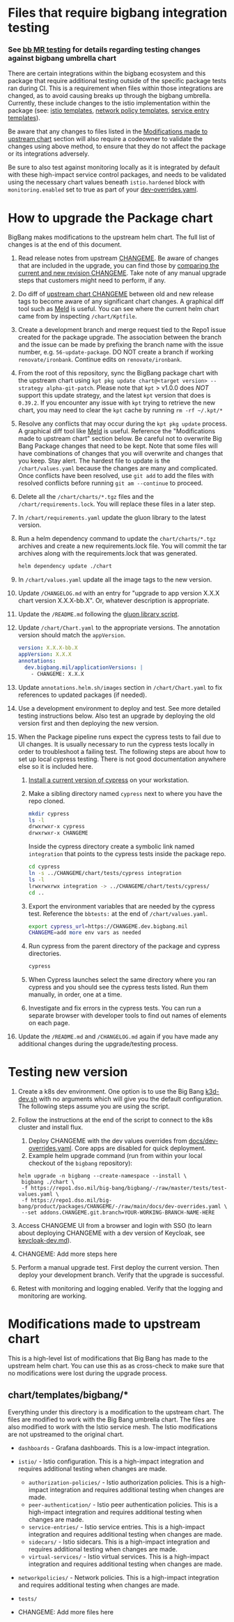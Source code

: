 # Files that require bigbang integration testing

### See [bb MR testing](./docs/test-package-against-bb.md) for details regarding testing changes against bigbang umbrella chart

There are certain integrations within the bigbang ecosystem and this package that require additional testing outside of the specific package tests ran during CI.  This is a requirement when files within those integrations are changed, as to avoid causing breaks up through the bigbang umbrella.  Currently, these include changes to the istio implementation within the package (see: [istio templates](./chart/templates/bigbang/istio/), [network policy templates](./chart/templates/bigbang/networkpolicies/), [service entry templates](./chart/templates/bigbang/serviceentries/)).

Be aware that any changes to files listed in the [Modifications made to upstream chart](#modifications-made-to-upstream-chart) section will also require a codeowner to validate the changes using above method, to ensure that they do not affect the package or its integrations adversely.

Be sure to also test against monitoring locally as it is integrated by default with these high-impact service control packages, and needs to be validated using the necessary chart values beneath `istio.hardened` block with `monitoring.enabled` set to true as part of your [dev-overrides.yaml](./docs/dev-overrides.yaml).

# How to upgrade the Package chart

BigBang makes modifications to the upstream helm chart. The full list of changes is at the end of  this document.

1. Read release notes from upstream [CHANGEME](). Be aware of changes that are included in the upgrade, you can find those by [comparing the current and new revision CHANGEME](). Take note of any manual upgrade steps that customers might need to perform, if any.
1. Do diff of [upstream chart CHANGEME]() between old and new release tags to become aware of any significant chart changes. A graphical diff tool such as [Meld](https://meldmerge.org/) is useful. You can see where the current helm chart came from by inspecting `/chart/Kptfile`.
1. Create a development branch and merge request tied to the Repo1 issue created for the package upgrade.  The association between the branch and the issue can be made by prefixing the branch name with the issue number, e.g. `56-update-package`. DO NOT create a branch if working `renovate/ironbank`. Continue edits on `renovate/ironbank`.
1. From the root of this repository, sync the BigBang package chart with the upstream chart using `kpt pkg update chart@<target version> --strategy alpha-git-patch`.  Please note that `kpt` > v1.0.0 does *NOT* support this update strategy, and the latest `kpt` version that does is `0.39.2`. If you encounter any issue with `kpt` trying to retrieve the new chart, you may need to clear the `kpt` cache by running `rm -rf ~/.kpt/*`
1. Resolve any conflicts that may occur during the `kpt pkg update` process. A graphical diff tool like [Meld](https://meldmerge.org/) is useful. Reference the "Modifications made to upstream chart" section below. Be careful not to overwrite Big Bang Package changes that need to be kept. Note that some files will have combinations of changes that you will overwrite and changes that you keep. Stay alert. The hardest file to update is the `/chart/values.yaml` because the changes are many and complicated.  Once conflicts have been resolved, use `git add` to add the files with resolved conflicts before running `git am --continue` to proceed.
1. Delete all the `/chart/charts/*.tgz` files and the `/chart/requirements.lock`. You will replace these files in a later step.
1. In `/chart/requirements.yaml` update the gluon library to the latest version.
1. Run a helm dependency command to update the `chart/charts/*.tgz` archives and create a new requirements.lock file. You will commit the tar archives along with the requirements.lock that was generated.

    ```bash
    helm dependency update ./chart
    ```

1. In `/chart/values.yaml` update all the image tags to the new version.
1. Update `/CHANGELOG.md` with an entry for "upgrade to app version X.X.X chart version X.X.X-bb.X". Or, whatever description is appropriate.
1. Update the `/README.md` following the [gluon library script](https://repo1.dso.mil/platform-one/big-bang/apps/library-charts/gluon/-/blob/master/docs/bb-package-readme.md).
1. Update `/chart/Chart.yaml` to the appropriate versions. The annotation version should match the `appVersion`.

    ```yaml
    version: X.X.X-bb.X
    appVersion: X.X.X
    annotations:
      dev.bigbang.mil/applicationVersions: |
        - CHANGEME: X.X.X
    ```

1. Update `annotations.helm.sh/images` section in `/chart/Chart.yaml` to fix references to updated packages (if needed).
1. Use a development environment to deploy and test. See more detailed testing instructions below. Also test an upgrade by deploying the old version first and then deploying the new version.
1. When the Package pipeline runs expect the cypress tests to fail due to UI changes. It is usually necessary to run the cypress tests locally in order to troubleshoot a failing test. The following steps are about how to set up local cypress testing. There is not good documentation anywhere else so it is included here.
    1. [Install a current version of cypress](https://docs.cypress.io/guides/getting-started/installing-cypress#npm-install) on your workstation.
    1. Make a sibling directory named `cypress` next to where you have the repo cloned.

        ```bash
        mkdir cypress
        ls -l
        drwxrwxr-x cypress
        drwxrwxr-x CHANGEME
        ```

        Inside the cypress directory create a symbolic link named `integration` that points to the cypress tests inside the package repo.

        ```bash
        cd cypress
        ln -s ../CHANGEME/chart/tests/cypress integration
        ls -l
        lrwxrwxrwx integration -> ../CHANGEME/chart/tests/cypress/
        cd ..
        ```

    1. Export the environment variables that are needed by the cypress test. Reference the `bbtests:` at the end of `/chart/values.yaml`.

        ```bash
        export cypress_url=https://CHANGEME.dev.bigbang.mil
        CHANGEME=add more env vars as needed
        ```

    1. Run cypress from the parent directory of the package and cypress directories.

        ```bash
        cypress
        ```

    1. When Cypress launches select the same directory where you ran cypress and you should see the cypress tests listed. Run them manually, in order, one at a time.
    1. Investigate and fix errors in the cypress tests. You can run a separate browser with developer tools to find out names of elements on each page.
1. Update the `/README.md` and `/CHANGELOG.md` again if you have made any additional changes during the upgrade/testing process.

# Testing new version

1. Create a k8s dev environment. One option is to use the Big Bang [k3d-dev.sh](https://repo1.dso.mil/platform-one/big-bang/bigbang/-/tree/master/docs/developer/scripts) with no arguments which will give you the default configuration. The following steps assume you are using the script.
1. Follow the instructions at the end of the script to connect to the k8s cluster and install flux.
   1. Deploy CHANGEME with the dev values overrides from [docs/dev-overrides.yaml](./dev-overrides.yaml). Core apps are disabled for quick deployment.
   1. Example helm upgrade command (run from within your local checkout of the `bigbang` repository):

    ```shell
    helm upgrade -n bigbang --create-namespace --install \
     bigbang ./chart \
     -f https://repo1.dso.mil/big-bang/bigbang/-/raw/master/tests/test-values.yaml \
     -f https://repo1.dso.mil/big-bang/product/packages/CHANGEME/-/raw/main/docs/dev-overrides.yaml \
     --set addons.CHANGEME.git.branch=YOUR-WORKING-BRANCH-NAME-HERE
   ```

1. Access CHANGEME UI from a browser and login with SSO (to learn about deploying CHANGEME with a dev version of Keycloak, see [keycloak-dev.md](./keycloak-dev.md)).

1. CHANGEME: Add more steps here

1. Perform a manual upgrade test. First deploy the current version. Then deploy your development branch. Verify that the upgrade is successful.
1. Retest with monitoring and logging enabled. Verify that the logging and monitoring are working.

# Modifications made to upstream chart

This is a high-level list of modifications that Big Bang has made to the upstream helm chart. You can use this as as cross-check to make sure that no modifications were lost during the upgrade process.

## chart/templates/bigbang/*

Everything under this directory is a modification to the upstream chart.  The files are modified to work with the Big Bang umbrella chart.  The files are also modified to work with the Istio service mesh.  The Istio modifications are not upstreamed to the original chart.

- `dashboards` - Grafana dashboards.  This is a low-impact integration.
- `istio/` - Istio configuration.  This is a high-impact integration and requires additional testing when changes are made.
  - `authorization-policies/` - Istio authorization policies.  This is a high-impact integration and requires additional testing when changes are made.
  - `peer-authentication/` - Istio peer authentication policies.  This is a high-impact integration and requires additional testing when changes are made.
  - `service-entries/` - Istio service entries.  This is a high-impact integration and requires additional testing when changes are made.
  - `sidecars/` - Istio sidecars.  This is a high-impact integration and requires additional testing when changes are made.
  - `virtual-services/` - Istio virtual services.  This is a high-impact integration and requires additional testing when changes are made.
- `networkpolicies/` - Network policies.  This is a high-impact integration and requires additional testing when changes are made.
- `tests/`

- CHANGEME: Add more files here
